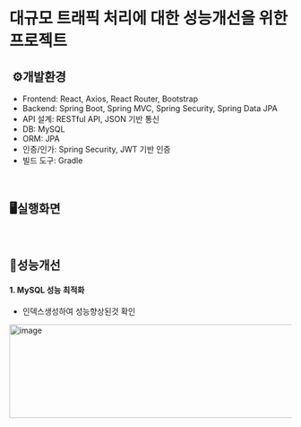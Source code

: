 # 대규모 트래픽 처리에 대한 성능개선을 위한 프로젝트
##  ⚙️개발환경
- Frontend: React, Axios, React Router, Bootstrap
- Backend: Spring Boot, Spring MVC, Spring Security, Spring Data JPA
- API 설계: RESTful API, JSON 기반 통신
- DB: MySQL
- ORM: JPA
- 인증/인가: Spring Security, JWT 기반 인증
- 빌드 도구: Gradle

<br>

## 🖥️실행화면

<br>

## 🔧성능개선
#### 1. MySQL 성능 최적화
 - 인덱스생성하여 성능향상된것 확인
<img width="1232" height="167" alt="image" src="https://github.com/user-attachments/assets/320eb36b-ca7a-4bf8-acda-c789f58b37aa" />
